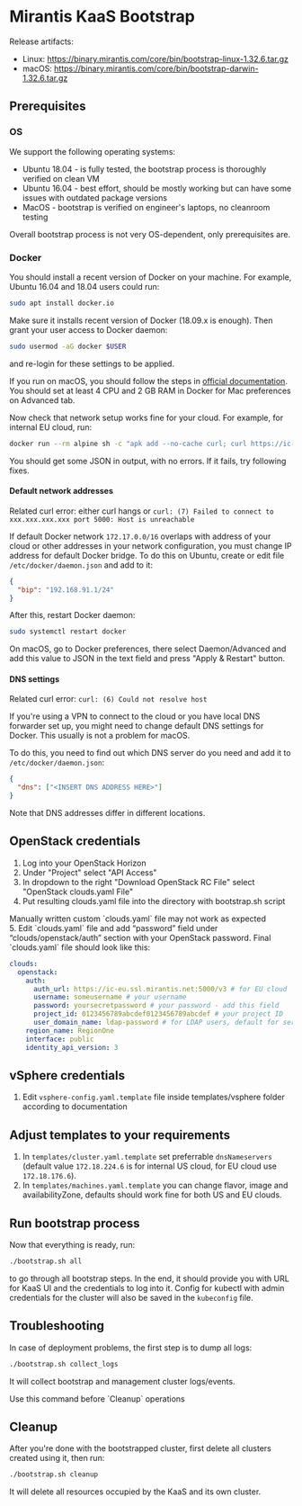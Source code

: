 # Mirantis KaaS Bootstrap

Release artifacts:

* Linux: https://binary.mirantis.com/core/bin/bootstrap-linux-1.32.6.tar.gz
* macOS: https://binary.mirantis.com/core/bin/bootstrap-darwin-1.32.6.tar.gz

## Prerequisites

### OS

We support the following operating systems:

* Ubuntu 18.04 - is fully tested, the bootstrap process is thoroughly verified on
  clean VM
* Ubuntu 16.04 - best effort, should be mostly working but can have some issues
  with outdated package versions
* MacOS - bootstrap is verified on engineer's laptops, no cleanroom testing

Overall bootstrap process is not very OS-dependent, only prerequisites are.

### Docker

You should install a recent version of Docker on your machine. For example,
Ubuntu 16.04 and 18.04 users could run:

  ```bash
  sudo apt install docker.io
  ```

Make sure it installs recent version of Docker (18.09.x is enough). Then grant
your user access to Docker daemon:

  ```bash
  sudo usermod -aG docker $USER
  ```

and re-login for these settings to be applied.

If you run on macOS, you should follow the steps in [official documentation](https://docs.docker.com/docker-for-mac/install/).
You should set at least 4 CPU and 2 GB RAM in Docker for Mac preferences on Advanced tab.

Now check that network setup works fine for your cloud. For example, for internal EU cloud, run:

  ```bash
  docker run --rm alpine sh -c "apk add --no-cache curl; curl https://ic-eu.ssl.mirantis.net:5000"
  ```

You should get some JSON in output, with no errors. If it fails, try following fixes.

#### Default network addresses

Related curl error: either curl hangs or `curl: (7) Failed to connect to xxx.xxx.xxx.xxx port 5000: Host is unreachable`

If default Docker network `172.17.0.0/16` overlaps with address of your cloud or
other addresses in your network configuration, you must change IP address for default
Docker bridge. To do this on Ubuntu, create or edit file `/etc/docker/daemon.json` and add to it:

  ```json
  {
    "bip": "192.168.91.1/24"
  }
  ```

After this, restart Docker daemon:

  ```bash
  sudo systemctl restart docker
  ```

On macOS, go to Docker preferences, there select Daemon/Advanced and add this
value to JSON in the text field and press "Apply & Restart" button.

#### DNS settings

Related curl error: `curl: (6) Could not resolve host`

If you're using a VPN to connect to the cloud or you have local DNS forwarder set up,
you might need to change default DNS settings for Docker. This usually is not a problem for macOS.

To do this, you need to find out which DNS server do you need and add it to `/etc/docker/daemon.json`:

  ```json
  {
    "dns": ["<INSERT DNS ADDRESS HERE>"]
  }
  ```

Note that DNS addresses differ in different locations.

## OpenStack credentials

1. Log into your OpenStack Horizon
2. Under "Project" select "API Access"
3. In dropdown to the right "Download OpenStack RC File" select "OpenStack clouds.yaml File"
4. Put resulting clouds.yaml file into the directory with bootstrap.sh script
<aside class="warning">
Manually written custom `clouds.yaml` file may not work as expected
</aside>
5. Edit `clouds.yaml` file and add “password” field under “clouds/openstack/auth”
   section with your OpenStack password. Final `clouds.yaml` file should look like this:

   ```yaml
   clouds:
     openstack:
       auth:
         auth_url: https://ic-eu.ssl.mirantis.net:5000/v3 # for EU cloud
         username: someusername # your username
         password: yoursecretpassword # your password - add this field
         project_id: 0123456789abcdef0123456789abcdef # your project ID
         user_domain_name: ldap-password # for LDAP users, default for service ones
       region_name: RegionOne
       interface: public
       identity_api_version: 3
   ```

## vSphere credentials

1. Edit `vsphere-config.yaml.template` file inside templates/vsphere folder according to documentation


## Adjust templates to your requirements

1. In `templates/cluster.yaml.template` set preferrable `dnsNameservers` (default value `172.18.224.6`
   is for internal US cloud, for EU cloud use `172.18.176.6`).
2. In `templates/machines.yaml.template` you can change flavor, image and availabilityZone,
   defaults should work fine for both US and EU clouds.

## Run bootstrap process

Now that everything is ready, run:

  ```bash
  ./bootstrap.sh all
  ```

to go through all bootstrap steps. In the end, it should provide you with URL for KaaS UI
and the credentials to log into it. Config for kubectl with admin credentials for the cluster
will also be saved in the `kubeconfig` file.

## Troubleshooting

In case of deployment problems, the first step is to dump all logs:

  ```bash
  ./bootstrap.sh collect_logs
  ```

It will collect bootstrap and management cluster logs/events.

<aside class="warning">
Use this command before `Cleanup` operations
</aside>


## Cleanup

After you're done with the bootstrapped cluster, first delete all clusters created using it, then run:

  ```bash
  ./bootstrap.sh cleanup
  ```

It will delete all resources occupied by the KaaS and its own cluster.
